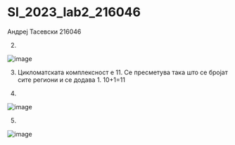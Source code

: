 # SI_2023_lab2_216046
Андреј Тасевски 216046

2.
![image](https://github.com/AndrejTasevski/SI_2023_lab2_216046/assets/126726159/e36883c3-f258-41d2-9047-60def78585a4)

3. Цикломатската комплексност е 11. Се пресметува така што се бројат сите региони и се додава 1. 10+1=11

4. 
![image](https://github.com/AndrejTasevski/SI_2023_lab2_216046/assets/126726159/47553e68-39c7-47c1-879b-55a91250f456)
  
5. 
![image](https://github.com/AndrejTasevski/SI_2023_lab2_216046/assets/126726159/d3344c3d-2385-42e9-ace0-61a8846a4695)
